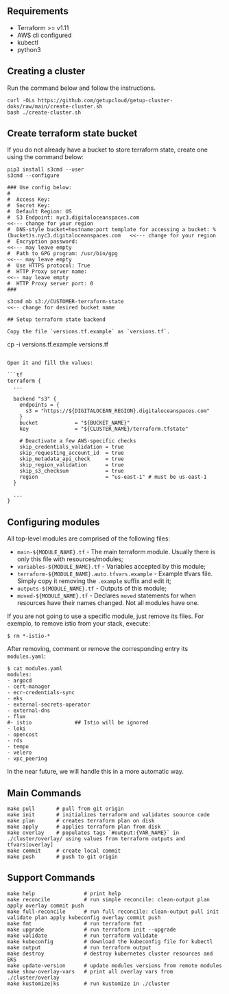 ## Requirements

- Terraform >= v1.11
- AWS cli configured
- kubectl
- python3

## Creating a cluster

Run the command below and follow the instructions.

```
curl -OLs https://github.com/getupcloud/getup-cluster-doks/raw/main/create-cluster.sh
bash ./create-cluster.sh
```

## Create terraform state bucket

If you do not already have a bucket to store terraform state, create one using the command below:

```
pip3 install s3cmd --user
s3cmd --configure

### Use config below:
#
#  Access Key:
#  Secret Key:
#  Default Region: US
#  S3 Endpoint: nyc3.digitaloceanspaces.com                                                                 <<--- change for your region
#  DNS-style bucket+hostname:port template for accessing a bucket: %(bucket)s.nyc3.digitaloceanspaces.com   <<--- change for your region
#  Encryption password:                                                                                     <<--- may leave empty
#  Path to GPG program: /usr/bin/gpg                                                                        <<--- may leave empty
#  Use HTTPS protocol: True
#  HTTP Proxy server name:                                                                                  <<-- may leave empty
#  HTTP Proxy server port: 0
###

s3cmd mb s3://CUSTOMER-terraform-state                                                                  <<-- change for desired bucket name

## Setup terraform state backend

Copy the file `versions.tf.example` as `versions.tf`.

```
cp -i versions.tf.example versions.tf
```

Open it and fill the values:

```tf
terraform {
  ...

  backend "s3" {
    endpoints = {
      s3 = "https://${DIGITALOCEAN_REGION}.digitaloceanspaces.com"
    }
    bucket            = "${BUCKET_NAME}"
    key               = "${CLUSTER_NAME}/terraform.tfstate"

    # Deactivate a few AWS-specific checks
    skip_credentials_validation = true
    skip_requesting_account_id  = true
    skip_metadata_api_check     = true
    skip_region_validation      = true
    skip_s3_checksum            = true
    region                      = "us-east-1" # must be us-east-1
  }

  ...
}
```

## Configuring modules

All top-level modules are comprised of the following files:

- `main-${MODULE_NAME}.tf` - The main terraform module. Usually there is only this file with resources/modules;
- `variables-${MODULE_NAME}.tf` - Variables accepted by this module;
- `terraform-${MODULE_NAME}.auto.tfvars.example` - Example tfvars file. Simply copy it removing the `.example` suffix and edit it;
- `outputs-${MODULE_NAME}.tf` - Outputs of this module;
- `moved-${MODULE_NAME}.tf` - Declares `moved` statements for when resources have their names changed. Not all modules have one.

If you are not going to use a specific module, just remove its files.
For exemplo, to remove istio from your stack, execute:

```
$ rm *-istio-*
```
After removing, comment or remove the corresponding entry its `modules.yaml`:

```
$ cat modules.yaml
modules:
- argocd
- cert-manager
- ecr-credentials-sync
- eks
- external-secrets-operator
- external-dns
- flux
#- istio              ## Istio will be ignored
- loki
- opencost
- rds
- tempo
- velero
- vpc_peering
```

In the near future, we will handle this in a more automatic way.


## Main Commands

```
make pull       # pull from git origin
make init       # initializes terraform and validates soource code
make plan       # creates terraform plan on disk
make apply      # applies terraform plan from disk
make overlay    # populates tags `#output:{VAR_NAME}` in ./cluster/overlay/ using values from terraform outputs and tfvars[overlay]
make commit     # create local commit
make push       # push to git origin
```

## Support Commands

```
make help                # print help
make reconcile           # run simple reconcile: clean-output plan apply overlay commit push
make full-reconcile      # run full reconcile: clean-output pull init validate plan apply kubeconfig overlay commit push
make fmt                 # run terraform fmt
make upgrade             # run terraform init --upgrade 
make validate            # run terraform validate 
make kubeconfig          # download the kubeconfig file for kubectl
make output              # run terraform output
make destroy             # destroy kubernetes cluster resources and EKS
make update-version      # update modules versions from remote modules
make show-overlay-vars   # print all overlay vars from ./cluster/overlay
make kustomize|ks        # run kustomize in ./cluster
```
